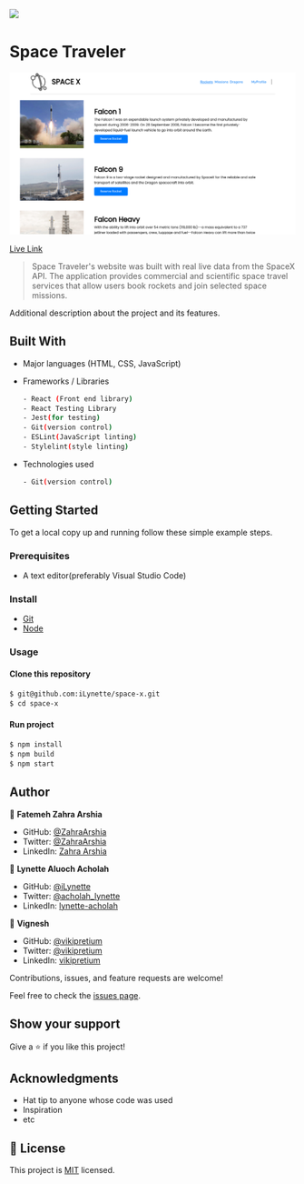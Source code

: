 ![](https://img.shields.io/badge/SpaceTraveler-violet)

# Space Traveler

![screenshot](./src/images/screenshot.png)

[Live Link](https://space-x-travellers.netlify.app/)

> Space Traveler's website was built with real live data from the SpaceX API. The application provides commercial and scientific space travel services that allow users book rockets and join selected space missions.

Additional description about the project and its features.

## Built With

- Major languages (HTML, CSS, JavaScript)

- Frameworks / Libraries

  ```bash
  - React (Front end library)
  - React Testing Library
  - Jest(for testing)
  - Git(version control)
  - ESLint(JavaScript linting)
  - Stylelint(style linting)
  ```

- Technologies used

  ```bash
  - Git(version control)
  ```

## Getting Started

To get a local copy up and running follow these simple example steps.

### Prerequisites

- A text editor(preferably Visual Studio Code)

### Install

- [Git](https://git-scm.com/downloads)
- [Node](https://nodejs.org/en/download/)

### Usage

#### Clone this repository

```bash
$ git@github.com:iLynette/space-x.git
$ cd space-x
```

#### Run project

```bash
$ npm install
$ npm build
$ npm start
```

## Author

👤 **Fatemeh Zahra Arshia**

- GitHub: [@ZahraArshia](https://github.com/ZahraArshia)
- Twitter: [@ZahraArshia](https://twitter.com)
- LinkedIn: [Zahra Arshia](https://www.linkedin.com/in/zahra-arshia/)

👤 **Lynette Aluoch Acholah**

- GitHub: [@iLynette](https://github.com/iLynette)
- Twitter: [@acholah_lynette](https://twitter.com/acholah_lynette)
- LinkedIn: [lynette-acholah](https://linkedin.com/in/lynette-acholah)

👤 **Vignesh**

- GitHub: [@vikipretium](https://github.com/vikipretium)
- Twitter: [@vikipretium](https://twitter.com/vikipretium)
- LinkedIn: [vikipretium](https://linkedin.com/in/vikipretium)

Contributions, issues, and feature requests are welcome!

Feel free to check the [issues page](../../issues/).

## Show your support

Give a ⭐️ if you like this project!

## Acknowledgments

- Hat tip to anyone whose code was used
- Inspiration
- etc

## 📝 License

This project is [MIT](./MIT.md) licensed.
